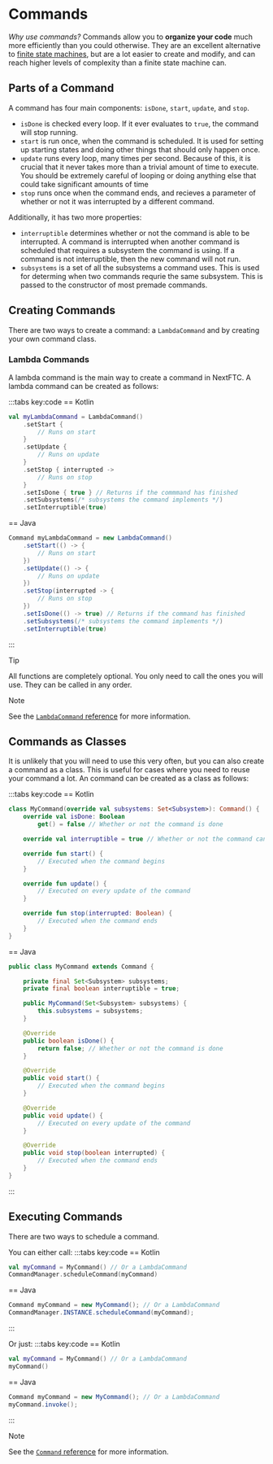# Commands

_Why use commands?_ Commands allow you to **organize your code** much more efficiently than you could otherwise. They are an excellent alternative to [finite state machines](https://gm0.org/en/latest/docs/software/concepts/finite-state-machines.html), but are a lot easier to create and modify, and can reach higher levels of complexity than a finite state machine can.

## Parts of a Command

A command has four main components: `isDone`, `start`, `update`, and `stop`.

-   `isDone` is checked every loop. If it ever evaluates to `true`, the command will stop running.
-   `start` is run once, when the command is scheduled. It is used for setting up starting states and doing other things that should only happen once.
-   `update` runs every loop, many times per second. Because of this, it is crucial that it never takes more than a trivial amount of time to execute. You should be extremely careful of looping or doing anything else that could take significant amounts of time
-   `stop` runs once when the command ends, and recieves a parameter of whether or not it was interrupted by a different command.

Additionally, it has two more properties:

-   `interruptible` determines whether or not the command is able to be interrupted. A command is interrupted when another command is scheduled that requires a subsystem the command is using. If a command is not interruptible, then the new command will not run.
-   `subsystems` is a set of all the subsystems a command uses. This is used for determing when two commands requrie the same subsystem. This is passed to the constructor of most premade commands.

## Creating Commands

There are two ways to create a command: a `LambdaCommand` and by creating your own command class.

### Lambda Commands

A lambda command is the main way to create a command in NextFTC. A lambda command can be created as follows:

:::tabs key:code
== Kotlin

```kotlin
val myLambdaCommand = LambdaCommand()
    .setStart {
        // Runs on start
    }
    .setUpdate {
        // Runs on update
    }
    .setStop { interrupted ->
        // Runs on stop
    }
    .setIsDone { true } // Returns if the commmand has finished
    .setSubsystems(/* subsystems the command implements */)
    .setInterruptible(true)
```

== Java

```java
Command myLambdaCommand = new LambdaCommand()
    .setStart(() -> {
        // Runs on start
    })
    .setUpdate(() -> {
        // Runs on update
    })
    .setStop(interrupted -> {
        // Runs on stop
    })
    .setIsDone(() -> true) // Returns if the command has finished
    .setSubsystems(/* subsystems the command implements */)
    .setInterruptible(true)
```

:::

> [!TIP]
> All functions are completely optional. You only need to call the ones you will use. They can be called in any order.

> [!NOTE]
> See the [`LambdaCommand` reference](https://docs.rowanmcalpin.com/reference/core/com.rowanmcalpin.nextftc.core.command.utility/-lambda-command/index.html) for more information.

## Commands as Classes

It is unlikely that you will need to use this very often, but you can also create a command as a class. This is useful for cases where you need to reuse your command a lot. An command can be created as a class as follows:

:::tabs key:code
== Kotlin

```kotlin
class MyCommand(override val subsystems: Set<Subsystem>): Command() {
    override val isDone: Boolean
        get() = false // Whether or not the command is done

    override val interruptible = true // Whether or not the command can be interrupted

    override fun start() {
        // Executed when the command begins
    }

    override fun update() {
        // Executed on every update of the command
    }

    override fun stop(interrupted: Boolean) {
        // Executed when the command ends
    }
}
```

== Java

```java
public class MyCommand extends Command {

    private final Set<Subsystem> subsystems;
    private final boolean interruptible = true;

    public MyCommand(Set<Subsystem> subsystems) {
        this.subsystems = subsystems;
    }

    @Override
    public boolean isDone() {
        return false; // Whether or not the command is done
    }

    @Override
    public void start() {
        // Executed when the command begins
    }

    @Override
    public void update() {
        // Executed on every update of the command
    }

    @Override
    public void stop(boolean interrupted) {
        // Executed when the command ends
    }
}
```

:::

## Executing Commands

There are two ways to schedule a command.

You can either call:
:::tabs key:code
== Kotlin

```kotlin
val myCommand = MyCommand() // Or a LambdaCommand
CommandManager.scheduleCommand(myCommand)
```

== Java

```java
Command myCommand = new MyCommand(); // Or a LambdaCommand
CommandManager.INSTANCE.scheduleCommand(myCommand);
```

:::

Or just:
:::tabs key:code
== Kotlin

```kotlin
val myCommand = MyCommand() // Or a LambdaCommand
myCommand()
```

== Java

```java
Command myCommand = new MyCommand(); // Or a LambdaCommand
myCommand.invoke();
```

:::

> [!NOTE]
> See the [`Command` reference](https://docs.rowanmcalpin.com/reference/core/com.rowanmcalpin.nextftc.core.command/-command/index.html) for more information.
